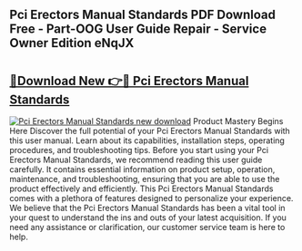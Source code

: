 ## Pci Erectors Manual Standards PDF Download Free - Part-OOG User Guide Repair - Service Owner Edition eNqJX

# <h2><a href="http://bc78715.oget.top/?id=Pci+Erectors+Manual+Standards">🔗Download New 👉🔴 Pci Erectors Manual Standards</a></h2>

[![Pci Erectors Manual Standards new download](https://i.imgur.com/5g1atiW.png)](http://bc78715.oget.top/?id=Pci+Erectors+Manual+Standards)
Product Mastery Begins Here Discover the full potential of your Pci Erectors Manual Standards with this user manual. Learn about its capabilities, installation steps, operating procedures, and troubleshooting tips. Before you start using your Pci Erectors Manual Standards, we recommend reading this user guide carefully. It contains essential information on product setup, operation, maintenance, and troubleshooting, ensuring that you are able to use the product effectively and efficiently. This Pci Erectors Manual Standards comes with a plethora of features designed to personalize your experience. We believe that the Pci Erectors Manual Standards has been a vital tool in your quest to understand the ins and outs of your latest acquisition. If you need any assistance or clarification, our customer service team is here to help.
